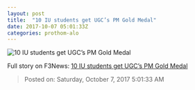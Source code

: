```yaml
---
layout: post
title:  "10 IU students get UGC’s PM Gold Medal"
date: 2017-10-07 05:01:33Z
categories: prothom-alo
---
```


![10 IU students get UGC’s PM Gold Medal](http://en.prothom-alo.com/contents/cache/images/1200x630x1/uploads/default/2016/05/25/98d10e382fb8d42aba14edd74aa25ba3-en.palo-icon.png)




Full story on F3News: [10 IU students get UGC’s PM Gold Medal](http://www.f3nws.com/n/xMvuTB)

> Posted on: Saturday, October 7, 2017 5:01:33 AM
